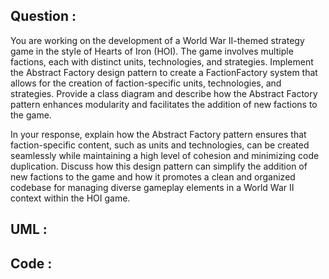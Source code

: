 
## Question :
You are working on the development of a World War II-themed strategy game in the style of Hearts of Iron (HOI). The game involves multiple factions, each with distinct units, technologies, and strategies. Implement the Abstract Factory design pattern to create a FactionFactory system that allows for the creation of faction-specific units, technologies, and strategies. Provide a class diagram and describe how the Abstract Factory pattern enhances modularity and facilitates the addition of new factions to the game.

In your response, explain how the Abstract Factory pattern ensures that faction-specific content, such as units and technologies, can be created seamlessly while maintaining a high level of cohesion and minimizing code duplication. Discuss how this design pattern can simplify the addition of new factions to the game and how it promotes a clean and organized codebase for managing diverse gameplay elements in a World War II context within the HOI game.


## UML :



## Code :








